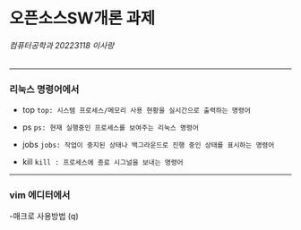 # 오픈소스SW개론 과제
###### 컴퓨터공학과 20223118 이사랑
---

### 리눅스 명령어에서
- top
` top: 시스템 프로세스/메모리 사용 현황을 실시간으로 출력하는 명령어 `

- ps
` ps: 현재 실행중인 프로세스를 보여주는 리눅스 명령어 `

- jobs
` jobs: 작업이 중지된 상태나 백그라운드로 진행 중인 상태를 표시하는 명령어 `

- kill
` kill : 프로세스에 종료 시그널을 보내는 명령어 `

---

### vim 에디터에서
-매크로 사용방법 (q)
